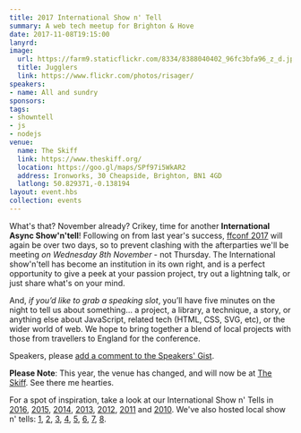```yaml
---
title: 2017 International Show n' Tell
summary: A web tech meetup for Brighton & Hove
date: 2017-11-08T19:15:00
lanyrd: 
image:
  url: https://farm9.staticflickr.com/8334/8388040402_96fc3bfa96_z_d.jpg
  title: Jugglers
  link: https://www.flickr.com/photos/risager/
speakers:
- name: All and sundry
sponsors:
tags:
- showntell
- js
- nodejs
venue:
  name: The Skiff
  link: https://www.theskiff.org/
  location: https://goo.gl/maps/SPf97i5WkAR2
  address: Ironworks, 30 Cheapside, Brighton, BN1 4GD
  latlong: 50.829371,-0.138194
layout: event.hbs
collection: events
---
```


What's that? November already? Crikey, time for another **International Async Show'n'tell**! Following on from last year's success, [ffconf 2017][ff] will again be over two days, so to prevent clashing with the afterparties we'll be meeting *on Wednesday 8th November* - not Thursday. The International show'n'tell has become an institution in its own right, and is a perfect opportunity to give a peek at your passion project, try out a lightning talk, or just share what's on your mind.

And, _if you’d like to grab a speaking slot_, you’ll have five minutes on the night to tell us about something… a project, a library, a technique, a story, or anything else about JavaScript, related tech (HTML, CSS, SVG, etc), or the wider world of web. We hope to bring together a blend of local projects with those from travellers to England for the conference.

Speakers, please <a data-gist href="https://gist.github.com/larister/f079111663031d4db0339f8e3f12b55f">add a comment to the Speakers' Gist</a>.

**Please Note**: This year, the venue has changed, and will now be at [The Skiff][theskiff]. See there me hearties.

For a spot of inspiration, take a look at our International Show n' Tells in [2016][showntell-2016], [2015][showntell-2015], [2014][showntell-2014], [2013][showntell-2013], [2012][showntell-2012], [2011][showntell-2011] and [2010][showntell-2010]. We've also hosted local show n' tells: [1][spring-2016], [2][spring-2015], [3][birthday-4], [4][birthday-3], [5][birthday-2], [6][birthday-1], [7][showntell-2], [8][showntell-1].

[ff]: http://2017.ffconf.org/
[event-lanyrd]: http://lanyrd.com/2016/asyncjs-international-showntell
[theskiff]: https://www.theskiff.org/

[async]: http://asyncjs.com
[showntell-1]: http://asyncjs.com/showntell/
[showntell-2]: http://asyncjs.com/showntell2/
[spring-2015]: http://asyncjs.com/showntell-spring-2015/
[spring-2016]: http://asyncjs.com/showntell-spring-2016/
[birthday-1]: http://asyncjs.com/birthday/
[birthday-2]: http://asyncjs.com/birthday2/
[birthday-3]: http://asyncjs.com/birthday3/
[birthday-4]: http://asyncjs.com/birthday4/
[birthday-5]: http://asyncjs.com/birthday5/
[showntell-2010]: http://asyncjs.com/showntell3/
[showntell-2011]: http://asyncjs.com/international2011/
[showntell-2012]: http://asyncjs.com/showntell-2012/
[showntell-2013]: http://asyncjs.com/showntell-2013/
[showntell-2014]: http://asyncjs.com/showntell-2014/
[showntell-2015]: http://asyncjs.com/showntell-2015/
[showntell-2016]: https://asyncjs.com/international-show-n-tell-2016/
